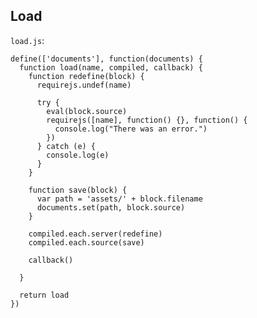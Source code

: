 Load
----

`load.js`:

    define(['documents'], function(documents) {
      function load(name, compiled, callback) {
        function redefine(block) {
          requirejs.undef(name)

          try {
            eval(block.source)
            requirejs([name], function() {}, function() {
              console.log("There was an error.")
            })
          } catch (e) {
            console.log(e)
          }
        }

        function save(block) {
          var path = 'assets/' + block.filename
          documents.set(path, block.source)
        }

        compiled.each.server(redefine)
        compiled.each.source(save)

        callback()

      }

      return load
    })
